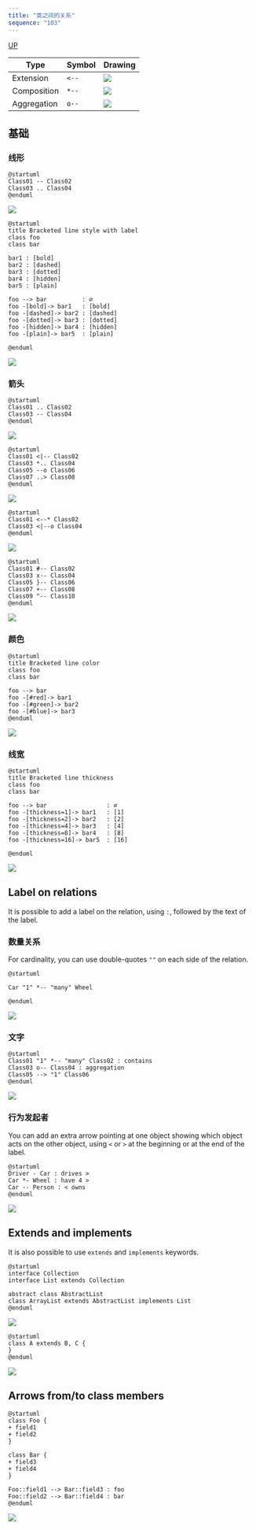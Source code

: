```yaml
---
title: "类之间的关系"
sequence: "103"
---
```


[UP](/plantuml/plantuml-index.html)


| Type        | Symbol | Drawing                                            |
|-------------|--------|----------------------------------------------------|
| Extension   | `<--`  | ![](/assets/images/uml/plantuml/img/extends01.png) |
| Composition | `*--`  | ![](/assets/images/uml/plantuml/img/sym03.png)     |
| Aggregation | `o--`  | ![](/assets/images/uml/plantuml/img/sym01.png)     |

## 基础

### 线形

```plantuml
@startuml
Class01 -- Class02
Class03 .. Class04
@enduml
```

![](/assets/images/uml/plantuml/class/class-diagram-link-style-basic.svg)

```plantuml
@startuml
title Bracketed line style with label
class foo
class bar

bar1 : [bold]  
bar2 : [dashed]
bar3 : [dotted]
bar4 : [hidden]
bar5 : [plain] 

foo --> bar          : ∅
foo -[bold]-> bar1   : [bold]
foo -[dashed]-> bar2 : [dashed]
foo -[dotted]-> bar3 : [dotted]
foo -[hidden]-> bar4 : [hidden]
foo -[plain]-> bar5  : [plain]

@enduml
```

![](/assets/images/uml/plantuml/class/class-diagram-link-style-advanced.svg)

### 箭头

```plantuml
@startuml
Class01 .. Class02
Class03 -- Class04
@enduml
```

![](/assets/images/uml/plantuml/class/class-diagram-link-arrow-zero.svg)

```plantuml
@startuml
Class01 <|-- Class02
Class03 *.. Class04
Class05 --o Class06
Class07 ..> Class08
@enduml
```

![](/assets/images/uml/plantuml/class/class-diagram-link-arrow-one.svg)

```plantuml
@startuml
Class01 <--* Class02
Class03 <|--o Class04
@enduml
```

![](/assets/images/uml/plantuml/class/class-diagram-link-arrow-two.svg)

```plantuml
@startuml
Class01 #-- Class02
Class03 x-- Class04
Class05 }-- Class06
Class07 +-- Class08
Class09 ^-- Class10
@enduml
```

![](/assets/images/uml/plantuml/class/class-diagram-link-arrow-one-more.svg)

### 颜色

```plantuml
@startuml
title Bracketed line color
class foo
class bar

foo --> bar
foo -[#red]-> bar1
foo -[#green]-> bar2
foo -[#blue]-> bar3
@enduml
```

![](/assets/images/uml/plantuml/class/class-diagram-link-color.svg)

### 线宽

```plantuml
@startuml
title Bracketed line thickness
class foo
class bar

foo --> bar                 : ∅
foo -[thickness=1]-> bar1   : [1]
foo -[thickness=2]-> bar2   : [2]
foo -[thickness=4]-> bar3   : [4]
foo -[thickness=8]-> bar4   : [8]
foo -[thickness=16]-> bar5  : [16]

@enduml
```

![](/assets/images/uml/plantuml/class/class-diagram-link-thickness.svg)

## Label on relations

It is possible to add a label on the relation, using `:`, followed by the text of the label.

### 数量关系

For cardinality, you can use double-quotes `""` on each side of the relation.

```plantuml
@startuml

Car "1" *-- "many" Wheel

@enduml
```

![](/assets/images/uml/plantuml/class/class-diagram-link-cardinality.svg)

### 文字

```plantuml
@startuml
Class01 "1" *-- "many" Class02 : contains
Class03 o-- Class04 : aggregation
Class05 --> "1" Class06
@enduml
```

![](/assets/images/uml/plantuml/class/class-diagram-link-text.svg)

### 行为发起者

You can add an extra arrow pointing at one object showing
which object acts on the other object, using `<` or `>` at the beginning or at the end of the label.

```plantuml
@startuml
Driver - Car : drives >
Car *- Wheel : have 4 >
Car -- Person : < owns
@enduml
```

![](/assets/images/uml/plantuml/class/class-diagram-link-act.svg)

## Extends and implements

It is also possible to use `extends` and `implements` keywords.

```plantuml
@startuml
interface Collection
interface List extends Collection

abstract class AbstractList
class ArrayList extends AbstractList implements List
@enduml
```

![](/assets/images/uml/plantuml/class/class-diagram-link-super-01.svg)

```plantuml
@startuml
class A extends B, C {
}
@enduml
```

![](/assets/images/uml/plantuml/class/class-diagram-link-super-02.svg)

## Arrows from/to class members

```plantuml
@startuml
class Foo {
+ field1
+ field2
}

class Bar {
+ field3
+ field4
}

Foo::field1 --> Bar::field3 : foo
Foo::field2 --> Bar::field4 : bar
@enduml
```

![](/assets/images/uml/plantuml/class/class-diagram-link-class-member.svg)

